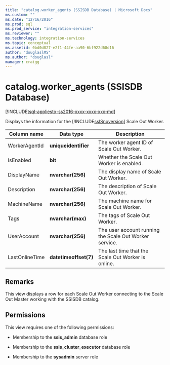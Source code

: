 ```yaml
---
title: "catalog.worker_agents (SSISDB Database) | Microsoft Docs"
ms.custom: ""
ms.date: "12/16/2016"
ms.prod: sql
ms.prod_service: "integration-services"
ms.reviewer: ""
ms.technology: integration-services
ms.topic: conceptual
ms.assetid: 0bd0d827-e2f1-44fe-aa90-6bf922d68d16
author: "douglaslMS"
ms.author: "douglasl"
manager: craigg
---
```

# catalog.worker_agents (SSISDB Database)
[!INCLUDE[tsql-appliesto-ss2016-xxxx-xxxx-xxx-md](../../includes/tsql-appliesto-ss2016-xxxx-xxxx-xxx-md.md)]

Displays the information for the [!INCLUDE[ssISnoversion](../../includes/ssisnoversion-md.md)] Scale Out Worker.

|Column name|Data type|Description|  
|-----------------|---------------|-----------------|  
|WorkerAgentId|**uniqueidentifier**|The worker agent ID of Scale Out Worker.|
|IsEnabled|**bit**|Whether the Scale Out Worker is enabled.|
|DisplayName|**nvarchar(256)**|The display name of Scale Out Worker.|
|Description|**nvarchar(256)**|The description of Scale Out Worker.|
|MachineName|**nvarchar(256)**|The machine name for Scale Out Worker.|
|Tags|**nvarchar(max)**|The tags of Scale Out Worker.|
|UserAccount|**nvarchar(256)**|The user account running the Scale Out Worker service.|
|LastOnlineTime|**datetimeoffset(7)**|The last time that the Scale Out Worker is online.|

## Remarks
This view displays a row for each Scale Out Worker connecting to the Scale Out Master working with the SSISDB catalog.

## Permissions
This view requires one of the following permissions:

- Membership to the **ssis_admin** database role

- Membership to the **ssis_cluster_executor** database role

- Membership to the **sysadmin** server role
